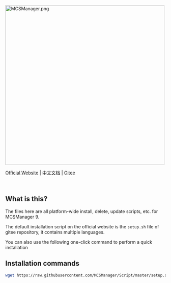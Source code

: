 <img src="https://public-link.oss-cn-shenzhen.aliyuncs.com/mcsm_picture/logo.png" alt="MCSManager.png" width="500px" />

<br />

[Official Website](http://mcsmanager.com/) | [中文文档](https://github.com/MCSManager/Script/blob/master/README_cn.md) | [Gitee](https://gitee.com/mcsmanager/script)

<br />

## What is this?

The files here are all platform-wide install, delete, update scripts, etc. for MCSManager 9.

The default installation script on the official website is the `setup.sh` file of gitee repository, it contains multiple languages.

You can also use the following one-click command to perform a quick installation

## Installation commands

```bash
wget https://raw.githubusercontent.com/MCSManager/Script/master/setup.sh -O setup.sh && bash setup.sh
```

<br />
